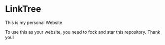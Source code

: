 # LinkTree
This is my personal Website

>
To use this as your website, you need to fock and star this repository.
Thank you!
